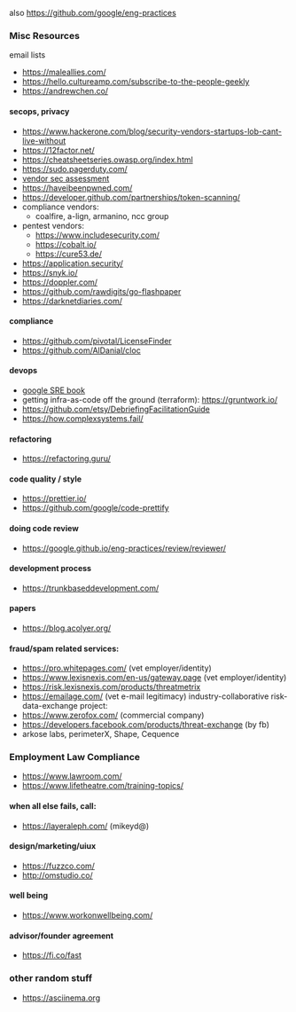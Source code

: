 also https://github.com/google/eng-practices

### Misc Resources

email lists
- https://maleallies.com/
- https://hello.cultureamp.com/subscribe-to-the-people-geekly
- https://andrewchen.co/


#### secops, privacy
- https://www.hackerone.com/blog/security-vendors-startups-lob-cant-live-without
- https://12factor.net/
- https://cheatsheetseries.owasp.org/index.html
- https://sudo.pagerduty.com/
- [vendor sec assessment](https://blogs.dropbox.com/tech/2019/03/towards-better-vendor-security-assessments/)
- https://haveibeenpwned.com/
- https://developer.github.com/partnerships/token-scanning/
- compliance vendors:
  - coalfire, a-lign, armanino, ncc group
- pentest vendors:
  - https://www.includesecurity.com/
  - https://cobalt.io/
  - https://cure53.de/
- https://application.security/
- https://snyk.io/
- https://doppler.com/
- https://github.com/rawdigits/go-flashpaper
- https://darknetdiaries.com/

#### compliance
- https://github.com/pivotal/LicenseFinder
- https://github.com/AlDanial/cloc

#### devops
- [google SRE book](https://landing.google.com/sre/book/index.html)
- getting infra-as-code off the ground (terraform): https://gruntwork.io/
- https://github.com/etsy/DebriefingFacilitationGuide
- https://how.complexsystems.fail/

#### refactoring
- https://refactoring.guru/

#### code quality / style
- https://prettier.io/
- https://github.com/google/code-prettify

#### doing code review
- https://google.github.io/eng-practices/review/reviewer/

#### development process
- https://trunkbaseddevelopment.com/

#### papers
- https://blog.acolyer.org/

#### fraud/spam related services:
- https://pro.whitepages.com/ (vet employer/identity)
- https://www.lexisnexis.com/en-us/gateway.page (vet employer/identity)
- https://risk.lexisnexis.com/products/threatmetrix
- https://emailage.com/ (vet e-mail legitimacy)
industry-collaborative risk-data-exchange project:
- https://www.zerofox.com/ (commercial company)
- https://developers.facebook.com/products/threat-exchange (by fb)
- arkose labs, perimeterX, Shape, Cequence

### Employment Law Compliance
- https://www.lawroom.com/
- https://www.lifetheatre.com/training-topics/

#### when all else fails, call:
- https://layeraleph.com/ (mikeyd@)

#### design/marketing/uiux
- https://fuzzco.com/
- http://omstudio.co/

#### well being
- https://www.workonwellbeing.com/

#### advisor/founder agreement
- https://fi.co/fast

### other random stuff
- https://asciinema.org

